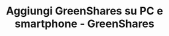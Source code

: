 ---
layout: page
title: Aggiungi GreenShares su PC e smartphone - GreenShares
description: Trasforma ogni tuo acquisto su Amazon in una donazione. Leggi la guida e scopri come avere GreenShares sempre vicino a te sia su PC che smartphone.
---